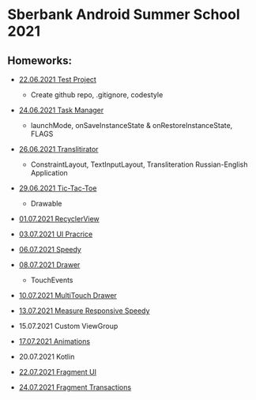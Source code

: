 # Sberbank Android Summer School 2021

## Homeworks:
- [22.06.2021 Test Project](hw_22-06-21)
  * Create github repo, .gitignore, codestyle

- [24.06.2021 Task Manager](hw_24-06-21)
  * launchMode, onSaveInstanceState & onRestoreInstanceState, FLAGS
  
- [26.06.2021 Translitirator](hw_26-06-21)
  * ConstraintLayout, TextInputLayout, Transliteration Russian-English Application
 
- [29.06.2021 Tic-Tac-Toe](hw_29-06-21)
  * Drawable

- [01.07.2021 RecyclerView](hw_01-07-21)

- [03.07.2021 UI Pracrice](hw_03-07-21)

- [06.07.2021 Speedy](hw_06-07-21)

- [08.07.2021 Drawer](hw_08-07-21)
  * TouchEvents

- [10.07.2021 MultiTouch Drawer](hw_08-07-21)

- [13.07.2021 Measure Responsive Speedy](hw_06-07-21)

- 15.07.2021 Custom ViewGroup

- [17.07.2021 Animations](https://github.com/tigran-kocharyan/sberbank-android-summerschool/tree/temporary-hw-repeat)

- 20.07.2021 Kotlin

- [22.07.2021 Fragment UI](hw_22-07-21)

- [24.07.2021 Fragment Transactions](hw_24-07-21)
